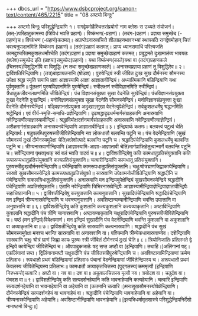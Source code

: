 +++
dbcs_url = "https://www.dsbcproject.org/canon-text/content/465/2215"
title = "08 अष्टमो बिन्दुः"

+++
अष्टमो बिन्दुः
परिशुद्धेन्द्रियाणि
१। रागद्वेषमोहैश्चित्तसंप्रयोगो नाम क्लेशः स उच्यते संयोजनं। (तत्-)परिहातुकामस्य (त्रिविधं भवति प्रहाणं)। विष्कंभण(-प्रहाणं)। (तदंग-)प्रहाणं। प्रज्ञया समुच्छेद (-प्रहाणं)च॥ विष्कंभण (-प्रहाणं)कतमत्। अप्राप्तेऽनास्रवचित्ते शीलग्रहणभावनभ्यां स्थापयति रागद्वेषमोहान् चित्तं भवत्यनुपादानमिति विष्कंभण (प्रहाणं)॥ (तदंग)प्रहाणं कतमत्। प्राप्य ध्यानसमाधिं परित्यजति कामदुश्चरितमकुशलधर्मांश्चेति (तदंग)प्रहाणं॥ प्रज्ञया समुच्छेदप्रहाणं कतमत्। प्रबुद्धमते दुःखमालंब्य भावयतः (क्लेश)समुच्छेद इति (प्रज्ञया)समुच्छेद(प्रहाणं)। यथा विष्कंभण(काले)यथा वा (तदंग)प्रहाणकले (चित्तस्य)विशुद्धिर्नापि वा विशुद्धिः (न तथा समुच्छेदप्रहाणकाले)। अनास्रवप्रज्ञया प्रहाणं तु विशुद्धिरेव॥
२। द्वाविंशतिरिन्द्रियाणि। (तत्र)बाह्यायतनानि (षोडश)। पुरुषेन्द्रियं स्त्री जीवित दुःख सुख दौर्मनस्य सौमनस्य उपेक्षा श्रद्धा स्मृति समाधि प्रज्ञा आज्ञास्यामि आज्ञा आज्ञातावीन्द्रियं। अध्यात्मिकानि षडिन्द्रियाणि यथा पूर्वमुक्तानि॥ पुंलक्षणं पुरुषविज्ञानमिति पुरुषेन्द्रियं। स्त्रीलक्षणं स्त्रीविज्ञानमिति स्त्रीन्द्रियं। त्रैधातुकजीवनलक्षणमिति जीवितेन्द्रियं। पंच विज्ञानसंयुक्ता सुखा वेदनेति सुखेन्द्रियं। पंचविज्ञानसंप्रयुक्ता दुःखा वेदनेति दुःखन्द्रियं। मनोविज्ञानसंप्रयुक्ता सुखा वेदनेति सौमनस्येन्द्रियं। मनोविज्ञानसंप्रयुक्ता दुःखा वेदनेति दौर्मनस्येन्द्रियं। षड्विज्ञानसंप्रयुक्ता अदुःखाऽसुखा वेदनेत्युपेक्षेन्द्रियं। सर्वकुशलधर्मेषु श्रद्धानमिति श्रद्धेन्द्रियं। एवं वीर्य-स्मृति-समाधि-प्रज्ञेन्द्रियाणि। दृढश्रद्धादृढधर्ममार्गसंग्राहकाणि अनास्रवाणि नवेन्द्रियाणीत्याज्ञास्यामीन्द्रियं। श्रद्धाविमोक्षदर्शनमार्गसंग्राहकाणि अनास्रवाणि नवेन्द्रियाणीत्याज्ञेन्द्रियं। अशैक्षमार्गसंग्राहकाणि अनास्रवनवेन्द्रियाणि आज्ञातावीन्द्रियं॥
३। इन्द्रियार्थः कतमः। बलवत्त्वं पटुत्वं चेति इन्द्रियार्थः। षडुपलब्धिपुरुषस्त्रीजीवितेन्द्रियाणि नव लोकधातौ बलवन्ति पटूनि च। पंच वेदनेन्द्रियाणि (सुखं सौमनस्यं दुःखं दौर्मनस्यमुपेक्षा चेति)क्लेशोत्पादे बलवन्ति पटूनि च। श्रद्धादिपंचेन्द्रियाणि कुशलधर्मेषु बलवन्ति पटूनि च। त्रीण्यनास्रवाणीन्द्रियाणि (आज्ञास्यामि-आज्ञा-आज्ञातावी चेति)मार्गप्राप्तिहेतुत्वान्मार्गे बलवन्ति पटूनि च। सर्वेन्द्रियाणां पृथक्पृथक् स्वं बलं भवति पाटवं च॥
४। द्वाविंशतीन्द्रियेषु कति कामधातुप्रतिसंयुक्तानि कति रूपारूप्यधातुप्रतिसंयुक्तानि कत्यप्रतिसंयुक्तानि॥ चत्वारीन्द्रियाणि कामधातु प्रतिसंयुक्तानि। पुरुषस्त्रीदुःखदौर्मनस्येन्द्रियाणि॥ पंचेन्द्रियाणि कामरूपधातुप्रतिसंयुक्तानि। चक्षुःश्रोत्रघ्राणजिह्वाकायेन्द्रियाणि॥ सास्रवे सुखसौमनस्येन्द्रिये कामरूपधातुप्रतिसंयुक्ते॥ सास्रवाणि उपेक्षामनोजीवितेन्द्रियाणि श्रद्धादीनि च पंचेन्द्रियाणि सकलत्रिधातुप्रतिसंयुक्तानि। अनास्रवाणि मन इन्द्रियमुपेक्षेन्द्रियं सुखसौमनस्येन्द्रिये श्रद्धादीनि पंचेन्द्रियाणि अप्रतिसंयुक्तानि। एतानि नवेन्द्रियाणि त्रिभिरनास्रवेन्द्रियैः आज्ञास्यामीन्द्रियाज्ञेन्द्रियाज्ञातावीन्द्रियैः सहाधिष्ठानानि॥
५। द्वाविंशतीन्द्रियेषु कत्युपात्तानि कत्यनुपात्तानि। सुखादिपंचेन्द्रियाणि श्रद्धादिपंचेन्द्रियाणि मन इन्द्रियं त्रीण्यनास्रवेन्द्रियाणि च भवन्त्यनुपात्तानि। अवशिष्टान्यन्यानीन्द्रियाणि भवन्ति उपात्तानि वा अनुपात्तानि वा॥
६। द्वाविंशतीन्द्रियेषु कति कुशलानि कत्यकुशलानि कत्यव्याकृतानि। अष्टाविन्द्रियाणि कुशलानि श्रद्धादीनि पंच त्रीणि चानास्रवाणि। अष्टावव्याकृतानि चक्षुरादिपंचेन्द्रियाणि पुरुषस्त्रीजीवितेन्द्रियाणि च। षष्ठं (मन इन्द्रियं)विवेक्ष्यमाणं। मन इन्द्रियं सुखादीनि पंच वेदनेन्द्रियाणि भवन्ति कुशलानि वा अकुशलानि वा अव्याकृतानि वा॥
७। द्वाविंशतीन्द्रियेषु कति सास्रवाणि कत्यनास्रवाणि। श्रद्धादीनि पंच सुखं सौमनस्यमुपेक्षा मनश्च भवन्ति सास्रवाणि वा अनास्रवाणि वा। पश्चिमानि त्रीण्येकधानास्रवाण्येव। दशेन्द्रियाणि सास्रवाणि चक्षुः श्रोत्रं घ्राणं जिह्वा कायः पुरुषः स्त्री जीवितं दौर्मनस्यं दुःखं चेति॥
८। त्रियोनिजातिः प्रतिलभते द्वे इन्द्रिये कायेन्द्रियं जीवितेन्द्रियं च। औपपादुकजातेः षट् सप्त अष्टौ वा (इन्द्रियाणि। तथाहि।)अलिंगानां षट्। एकलिंगानां सप्त। द्विलिंगानामष्टौ चक्षुरादीनि पंच जीवितस्त्रीपुरुषेन्द्रियाणि च। अवशिष्टानामिन्द्रियाणां क्रमेण प्रतिलाभः। रूपधातौ प्रथमं षडिन्द्रियाणां प्रतिलाभः पंचानां वेदनेन्द्रियाणां जीवितेन्द्रियस्य च। अरूपधातौ प्रथमं केवलस्य जीवितेन्द्रियस्य प्रतिलाभः॥ कामधातौ अव्याकृतचित्तस्य (पुद्गलस्य)क्रममृत्यौ (इन्द्रियाणि निरुध्यन्ते)चत्वारि। अष्टौ वा। नव वा। दश वा॥ अकुशलचित्तस्य मृत्यौ नव। त्रयोदश वा। चतुर्दश वा। पंचदश वा॥
९। द्वाविंशतीन्द्रियेषु कति सत्यदर्शनहेयानि कति भावनाहेयानि कत्यहेयानि। चत्वारि इन्द्रियाणि सत्यदर्शनहेयानि वा भावनाहेयानि वा अहेयानि वा (कतमानि चत्वारि।)मनःसुखसौमनस्योपेक्षेन्द्रियाणि। दौर्मनस्येन्द्रियं सत्यदर्शनहेयं वा भावनाहेयं वा। श्रद्धादीनि पंचेन्द्रियाणि भावनाहेयानि वा अहेयानि वा। त्रीण्यनास्रवेन्द्रियाणि अहेयानि। अवशिष्टानीन्द्रियाणि भावनाहेयानि॥
[इत्यभिधर्मामृतशास्त्रे परिशुद्धेन्द्रियनिर्देशो नामाष्टमो बिन्दुः॥]
